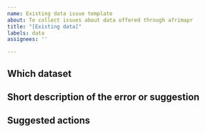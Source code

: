 ```yaml
---
name: Existing data issue template
about: To collect issues about data offered through afrimapr
title: "[Existing data]"
labels: data
assignees: ''

---
```


## Which dataset


## Short description of the error or suggestion


## Suggested actions

